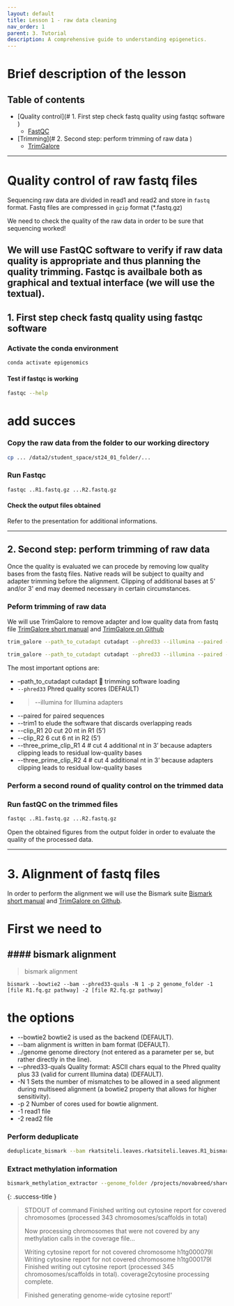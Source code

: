```yaml
---
layout: default
title: Lesson 1 - raw data cleaning
nav_order: 1
parent: 3. Tutorial
description: A comprehensive guide to understanding epigenetics.
---
```


# Brief description of the lesson


## Table of contents

- [Quality control](# 1. First step check fastq quality using fastqc software )
    - [FastQC](#fasta)
- [Trimming](# 2. Second step: perform trimming of raw data )
    - [TrimGalore](#Trimgalore)

---

# Quality control of raw fastq files
Sequencing raw data are divided in read1 and read2 and store in `fastq` format. Fastq files are compressed in `gzip` format (*.fastq.gz)

We need to check the quality of the raw data in order to be sure that sequencing worked!

We will use FastQC software to verify if raw data quality is appropriate and thus planning the quality trimming.
Fastqc is availbale both as graphical and textual interface (we will use the textual).  
---

## 1. First step check fastq quality using fastqc software 

### Activate the conda environment
```bash
conda activate epigenomics
```

#### Test if fastqc is working
```bash
fastqc --help
```
# add succes 

### Copy the raw data from the folder to our working directory 
```bash
cp ... /data2/student_space/st24_01_folder/...
```

### Run Fastqc 

```bash
fastqc ..R1.fastq.gz ...R2.fastq.gz
```

#### Check the output files obtained 
Refer to the presentation for additional informations.  


----

## 2. Second step: perform trimming of raw data 

Once the quality is evaluated we can procede by removing low quality bases from the fastq files.
Native reads will be subject to quailty and adapter trimming before the alignment. Clipping of additional bases at 5' and/or 3' end may deemed necessary in certain circumstances.

### Peform trimming of raw data
We will use TrimGalore to remove adapter and low quality data from fastq file [TrimGalore short manual][trimgalore short manual] and [TrimGalore on Github][trimgalore_github]



```bash
trim_galore --path_to_cutadapt cutadapt --phred33 --illumina --paired --trim1 [file R1.fastq.gz pathway] [file R2.fastq.gz pathway]
```
```bash
trim_galore --path_to_cutadapt cutadapt --phred33 --illumina --paired --trim1 --clip_R1 20 --clip_R2 6 --three_prime_clip_R1 4 --three_prime_clip_R2 4 [file R1.fastq.gz pathway] [file R2.fastq.gz pathway]
```

The most important options are:

- –path_to_cutadapt cutadapt  trimming software loading
- `--phred33`  Phred quality scores (DEFAULT)
- > --illumina for Illumina adapters
- --paired for paired sequences
- --trim1 to elude the software that discards overlapping reads
- --clip_R1 20 cut 20 nt in R1 (5’)
- --clip_R2 6 cut 6 nt in R2 (5’)
- --three_prime_clip_R1 4 #  cut 4 additional nt in 3’ because adapters clipping leads to residual low-quality bases
- --three_prime_clip_R2 4 #  cut 4 additional nt in 3’ because adapters clipping leads to residual low-quality bases

### Perform a second round of quality control on the trimmed data

### Run fastQC on the trimmed files
```bash
fastqc ..R1.fastq.gz ...R2.fastq.gz
```

Open the obtained figures from the output folder in order to evaluate the quality of the processed data. 

---

# 3. Alignment of fastq files 
In order to perform the alignment we will use the Bismark suite [Bismark short manual][bismark short manual] and [TrimGalore on Github][trimgalore_github].

# First we need to 
## #### bismark alignment 

> bismark alignment

`bismark --bowtie2 --bam --phred33-quals -N 1 -p 2 genome_folder -1 [file R1.fq.gz pathway] -2 [file R2.fq.gz pathway]` 

# the options 
- --bowtie2 bowtie2 is used as the backend (DEFAULT).
- --bam alignment is written in bam format (DEFAULT).
- ../genome genome directory (not entered as a parameter per se, but rather directly in the line).
- --phred33-quals Quality format: ASCII chars equal to the Phred quality plus 33 (valid for current Illumina data) (DEFAULT).
- -N 1 Sets the number of mismatches to be allowed in a seed alignment during multiseed alignment (a bowtie2 property that allows for higher sensitivity).
- -p 2 Number of cores used for bowtie alignment.
- -1 read1 file
- -2 read2 file
### Perform deduplicate 
```bash
deduplicate_bismark --bam rkatsiteli.leaves.rkatsiteli.leaves.R1_bismark_bt2_pe.bam
```

### Extract methylation information 
```bash
bismark_methylation_extractor --genome_folder /projects/novabreed/share/gmagris/collaboration/lezioni/2024/EEA/reference/ -p --bedGraph --cytosine_report --CX_context --multicore 1 --gzip rkatsiteli.leaves.rkatsiteli.leaves.R1_bismark_bt2_pe.deduplicated.bam
```


{: .success-title }
> STDOUT of command
> Finished writing out cytosine report for covered chromosomes (processed 343 chromosomes/scaffolds in total)
>
> Now processing chromosomes that were not covered by any methylation calls in the coverage file...
>
> Writing cytosine report for not covered chromosome h1tg000079l
> Writing cytosine report for not covered chromosome h1tg000179l
> Finished writing out cytosine report (processed 345 chromosomes/scaffolds in total). coverage2cytosine processing complete.
>
> Finished generating genome-wide cytosine report!'



[trimgalore short manual]: https://gabbo89.github.io/EEA2024/docs/2a_trim_galore_manual.html
[trimgalore_github]: https://github.com/FelixKrueger/TrimGalore
[bismark short manual]: https://github.com/FelixKrueger/TrimGalore
[bismark_github]: https://github.com/FelixKrueger/TrimGalore